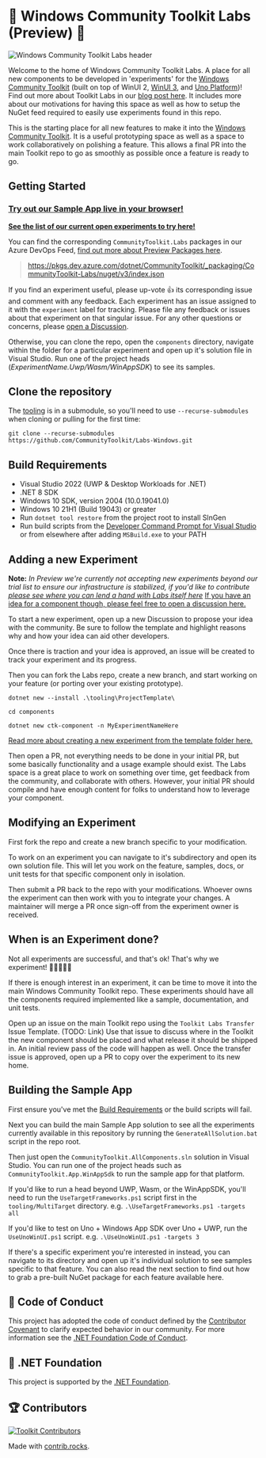 
# 🧪 Windows Community Toolkit Labs (Preview) 🧪

![Windows Community Toolkit Labs header](CommunityToolkitLabs-Header.png)

Welcome to the home of Windows Community Toolkit Labs. A place for all new components to be developed in 'experiments' for the [Windows Community Toolkit](https://aka.ms/windowstoolkitdocs) (built on top of WinUI 2, [WinUI 3](https://aka.ms/winui3), and [Uno Platform](https://platform.uno))! Find out more about Toolkit Labs in our [blog post here](https://devblogs.microsoft.com/ifdef-windows/announcing-the-windows-community-toolkit-labs/). It includes more about our motivations for having this space as well as how to setup the NuGet feed required to easily use experiments found in this repo.

This is the starting place for all new features to make it into the [Windows Community Toolkit](https://aka.ms/wct). It is a useful prototyping space as well as a space to work collaboratively on polishing a feature. This allows a final PR into the main Toolkit repo to go as smoothly as possible once a feature is ready to go.

## Getting Started

### [Try out our Sample App live in your browser!](https://toolkitlabs.dev)

**[See the list of our current open experiments to try here!](https://github.com/CommunityToolkit/Labs-Windows/issues?q=is%3Aopen+is%3Aissue+label%3A%22experiment+%3Atest_tube%3A%22)**

You can find the corresponding `CommunityToolkit.Labs` packages in our Azure DevOps Feed, [find out more about Preview Packages here](https://aka.ms/toolkit/wiki/previewpackages).

> <https://pkgs.dev.azure.com/dotnet/CommunityToolkit/_packaging/CommunityToolkit-Labs/nuget/v3/index.json>

If you find an experiment useful, please up-vote 👍 its corresponding issue and comment with any feedback. Each experiment has an issue assigned to it with the `experiment` label for tracking. Please file any feedback or issues about that experiment on that singular issue. For any other questions or concerns, please [open a Discussion](https://github.com/CommunityToolkit/Labs-Windows/discussions).

Otherwise, you can clone the repo, open the `components` directory, navigate within the folder for a particular experiment and open up it's solution file in Visual Studio. Run one of the project heads (_ExperimentName.Uwp/Wasm/WinAppSDK_) to see its samples.

## Clone the repository

The [tooling](https://github.com/CommunityToolkit/Tooling-Windows-Submodule) is in a submodule, so you'll need to use `--recurse-submodules` when cloning or pulling for the first time:

```shell
git clone --recurse-submodules https://github.com/CommunityToolkit/Labs-Windows.git
```

## Build Requirements

- Visual Studio 2022 (UWP & Desktop Workloads for .NET)
- .NET 8 SDK
- Windows 10 SDK, version 2004 (10.0.19041.0)
- Windows 10 21H1 (Build 19043) or greater
- Run `dotnet tool restore` from the project root to install SlnGen
- Run build scripts from the [Developer Command Prompt for Visual Studio](https://learn.microsoft.com/visualstudio/ide/reference/command-prompt-powershell) or from elsewhere after adding `MSBuild.exe` to your PATH

## Adding a new Experiment

**Note:** _In Preview we're currently not accepting new experiments beyond our trial list to ensure our infrastructure is stabilized, if you'd like to contribute [please see where you can lend a hand with Labs itself here](https://github.com/CommunityToolkit/Labs-Windows/issues?q=is%3Aopen+is%3Aissue+label%3A%22help+wanted%22)_ [If you have an idea for a component though, please feel free to open a discussion here.](https://github.com/CommunityToolkit/Labs-Windows/discussions?discussions_q=category%3AExperiments+category%3A%22Ideas%22+)

To start a new experiment, open up a new Discussion to propose your idea with the community. Be sure to follow the template and highlight reasons why and how your idea can aid other developers.

Once there is traction and your idea is approved, an issue will be created to track your experiment and its progress.

Then you can fork the Labs repo, create a new branch, and start working on your feature (or porting over your existing prototype).

```ascii
dotnet new --install .\tooling\ProjectTemplate\

cd components

dotnet new ctk-component -n MyExperimentNameHere
```

[Read more about creating a new experiment from the template folder here.](https://github.com/CommunityToolkit/Tooling-Windows-Submodule/tree/main/ProjectTemplate)

Then open a PR, not everything needs to be done in your initial PR, but some basically functionality and a usage example should exist. The Labs space is a great place to work on something over time, get feedback from the community, and collaborate with others. However, your initial PR should compile and have enough content for folks to understand how to leverage your component.

## Modifying an Experiment

First fork the repo and create a new branch specific to your modification.

To work on an experiment you can navigate to it's subdirectory and open its own solution file. This will let you work on the feature, samples, docs, or unit tests for that specific component only in isolation.

Then submit a PR back to the repo with your modifications. Whoever owns the experiment can then work with you to integrate your changes. A maintainer will merge a PR once sign-off from the experiment owner is received.

## When is an Experiment done?

Not all experiments are successful, and that's ok! That's why we experiment! 👨‍🔬🔬👩‍🔬

If there is enough interest in an experiment, it can be time to move it into the main Windows Community Toolkit repo. These experiments should have all the components required implemented like a sample, documentation, and unit tests.

Open up an issue on the main Toolkit repo using the `Toolkit Labs Transfer` Issue Template. (TODO: Link) Use that issue to discuss where in the Toolkit the new component should be placed and what release it should be shipped in. An initial review pass of the code will happen as well. Once the transfer issue is approved, open up a PR to copy over the experiment to its new home.

## Building the Sample App

First ensure you've met the [Build Requirements](#build-requirements) or the build scripts will fail.

Next you can build the main Sample App solution to see all the experiments currently available in this repository by running the `GenerateAllSolution.bat` script in the repo root. 

Then just open the `CommunityToolkit.AllComponents.sln` solution in Visual Studio. You can run one of the project heads such as `CommunityToolkit.App.WinAppSdk` to run the sample app for that platform.

If you'd like to run a head beyond UWP, Wasm, or the WinAppSDK, you'll need to run the `UseTargetFrameworks.ps1` script first in the `tooling/MultiTarget` directory. e.g. `.\UseTargetFrameworks.ps1 -targets all`

If you'd like to test on Uno + Windows App SDK over Uno + UWP, run the `UseUnoWinUI.ps1` script. e.g. `.\UseUnoWinUI.ps1 -targets 3`

If there's a specific experiment you're interested in instead, you can navigate to its directory and open up it's individual solution to see samples specific to that feature. You can also read the next section to find out how to grab a pre-built NuGet package for each feature available here.

## 📄 Code of Conduct

This project has adopted the code of conduct defined by the [Contributor Covenant](http://contributor-covenant.org/)
to clarify expected behavior in our community.
For more information see the [.NET Foundation Code of Conduct](CODE_OF_CONDUCT.md).

## 🏢 .NET Foundation

This project is supported by the [.NET Foundation](http://dotnetfoundation.org).

## 🏆 Contributors

[![Toolkit Contributors](https://contrib.rocks/image?repo=CommunityToolkit/Labs-Windows)](https://github.com/CommunityToolkit/Labs-Windows/graphs/contributors)

Made with [contrib.rocks](https://contrib.rocks).
